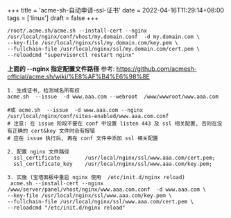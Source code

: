 +++
title = 'acme-sh-自动申请-ssl-证书'
date = 2022-04-16T11:29:14+08:00
tags = ['linux']
draft = false
+++

```
/root/.acme.sh/acme.sh --install-cert --nginx /usr/local/nginx/conf/vhost/my.domain.conf  -d my.domain.com \
--key-file /usr/local/nginx/ssl/my.domain.com/key.pem \
--fullchain-file /usr/local/nginx/ssl/my.domain.com/cert.pem \
--reloadcmd "supervisorctl restart nginx"
```

**上面的 --nginx 指定配置文件路径**
参考: https://github.com/acmesh-official/acme.sh/wiki/%E8%AF%B4%E6%98%8E





```
1. 生成证书, 检测域名所有权
acme.sh  --issue  -d www.aaa.com --webroot  /www/wwwroot/www.aaa.com

#或 acme.sh  --issue  -d www.aaa.com --nginx  /usr/local/nginx/conf/sites-enabled/www.aaa.com.conf
# 注意: 在 issue 阶段不要在 conf 中设置 listen 443 及 ssl 相关配置, 否则在没有正确的 cert&key 文件时会有报错
# 应在 issue 执行后, 再在 conf 文件中添加 ssl 相关配置

2. 配置 nginx 文件路径
  ssl_certificate        /usr/local/nginx/ssl/www.aaa.com/cert.pem;
  ssl_certificate_key    /usr/local/nginx/ssl/www.aaa.com/key.pem;

3. 实施 (宝塔面板中重启 nginx 使用  /etc/init.d/nginx reload)
 acme.sh --install-cert --nginx /www/server/panel/vhost/nginx/www.aaa.com.conf  -d www.aaa.com \
--key-file /usr/local/nginx/ssl/www.aaa.com/key.pem \
--fullchain-file /usr/local/nginx/ssl/www.aaa.com/cert.pem \
--reloadcmd "/etc/init.d/nginx reload"

```

